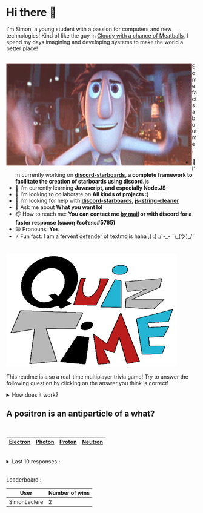 # Hi there 👋

I'm Simon, a young student with a passion for computers and new technologies!
Kind of like the guy in [Cloudy with a chance of Meatballs](https://www.youtube.com/watch?v=dQw4w9WgXcQ), I spend my days imagining and developing systems to make the world a better place!

<br>

<img width="490" height="270" src="./assets/cloudyWithAChanceOfMeatBalls.gif" align=left>
Some facts about me :

- 🔭 I’m currently working on **[discord-starboards](https://github.com/SimonLeclere/discord-starboards), a complete framework to facilitate the creation of starboards using discord.js**
- 🌱 I’m currently learning **Javascript, and especially Node.JS**
- 👯 I’m looking to collaborate on **All kinds of projects :)**
- 🤔 I’m looking for help with **[discord-starboards](https://github.com/SimonLeclere/discord-starboards), [js-string-cleaner](https://github.com/SimonLeclere/Js-String-Cleaner)**
- 💬 Ask me about **What you want lol**
- 📫 How to reach me: **You can contact me [by mail](mailto:simon-leclere@orange.fr) or with discord for a faster response (sιмση ℓεcℓεяε#5765)**
- 😄 Pronouns: **Yes**
- ⚡ Fun fact: I am a fervent defender of textmojis haha ;) :) :/ -\_- ¯\\\_(ツ)\_/¯

<br>

<img width="450" height="300" src="./assets/quizTime.gif">

<br>

This readme is also a real-time multiplayer trivia game! Try to answer the following question by clicking on the answer you think is correct!
<details>
  <summary>How does it work?</summary>
  Each answer is a link to a pre-filled issue. When you press "Submit new issue", it triggers a Github action workflow that compares your answer with the correct answer, finds a new question and updates the readme.md file. Not bad huh?!
</details>

## A positron is an antiparticle of a what?

<br>

| [Electron](https://github.com/SimonLeclere/SimonLeclere/issues/new?title=quiz%7C1558%7CElectron&body=Just%20click%20'Submit%20new%20issue'.) | [Photon](https://github.com/SimonLeclere/SimonLeclere/issues/new?title=quiz%7C1558%7CPhoton&body=Just%20click%20'Submit%20new%20issue'.) | [Proton](https://github.com/SimonLeclere/SimonLeclere/issues/new?title=quiz%7C1558%7CProton&body=Just%20click%20'Submit%20new%20issue'.) | [Neutron](https://github.com/SimonLeclere/SimonLeclere/issues/new?title=quiz%7C1558%7CNeutron&body=Just%20click%20'Submit%20new%20issue'.) |
| - | - | - | - | 

<br>

<details>
  <summary>Last 10 responses :</summary>

- **SimonLeclere** answered **True** to `Several characters in "Super Mario 64" blink their eyes, including Mario himself.` (Good answer)
- **SimonLeclere** answered **40** to `In Roman Numerals, what does XL equate to?` (Good answer)

</details>

<br>

Leaderboard :

| User | Number of wins |
|-|-|
| SimonLeclere | 2 |
